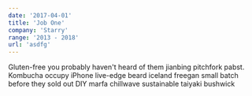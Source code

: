 ```yaml
---
date: '2017-04-01'
title: 'Job One'
company: 'Starry'
range: '2013 - 2018'
url: 'asdfg'
---
```


Gluten-free you probably haven't heard of them jianbing pitchfork pabst. Kombucha occupy iPhone live-edge beard iceland freegan small batch before they sold out DIY marfa chillwave sustainable taiyaki bushwick
